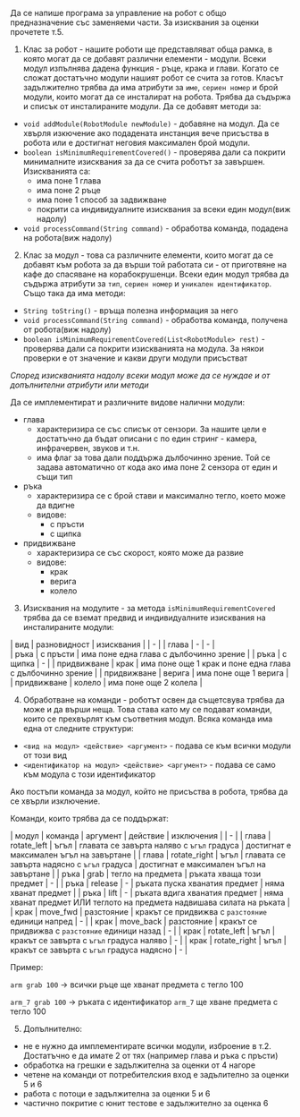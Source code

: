 Да се напише програма за управление на робот с общо предназначение със заменяеми части.
За изисквания за оценки прочетете т.5.

1. Клас за робот - нашите роботи ще представляват обща рамка, в която могат да се добавят различни елементи - модули. Всеки модул изпълнява дадена функция - ръце, крака и глави. Когато се сложат достатъчно модули нашият робот се счита за готов.
Класът задължително трябва да има атрибути за `име`, `сериен номер` и брой модули, които могат да се инсталират на робота. Трябва да съдържа и списък от инсталираните модули.
Да се добавят методи за:
  - `void addModule(RobotModule newModule)` - добавяне на модул. Да се хвърля изкючение ако подадената инстанция вече присъства в робота или е достигнат неговия максимален брой модули.
  - `boolean isMinimumRequirementCovered()` - проверява дали са покрити минималните изисквания за да се счита роботът за завършен. Изискванията са:
    - има поне 1 глава
    - има поне 2 ръце
    - има поне 1 способ за задвижване
    - покрити са индивидуалните изисквания за всеки един модул(виж надолу)
  - `void processCommand(String command)` - обработва команда, подадена на робота(виж надолу)

2. Клас за модул - това са различните елементи, които могат да се добавят към робота за да върши той работата си - от приготвяне на кафе до спасяване на корабокрушенци.
Всеки един модул трябва да съдържа атрибути за `тип`, `сериен номер` и `уникален идентификатор`. Също така да има методи:
  - `String toString()` - връща полезна информация за него
  - `void processCommand(String command)` - обработва команда, получена от робота(виж надолу)
  - `boolean isMinimumRequirementCovered(List<RobotModule> rest)` - проверява дали са покрити изискванията на модула. За някои проверки е от значение и какви други модули присъстват

*Според изискванията надолу всеки модул може да се нуждае и от допълнителни атрибути или методи*

Да се имплементират и различните видове налични модули:
  - глава
    - характеризира се със списък от сензори. За нашите цели е достатъчно да бъдат описани с по един стринг - камера, инфрачервен, звуков и т.н.
    - има флаг за това дали поддържа дълбочинно зрение. Той се задава автоматично от кода ако има поне 2 сензора от един и същи тип
  - ръка
    - характеризира се с брой стави и максимално тегло, което може да вдигне
    - видове:
      - с пръсти
      - с щипка
  - придвижване
    - характеризира се със скорост, която може да развие
    - видове:
      - крак
      - верига
      - колело

3. Изисквания на модулите - за метода `isMinimumRequirementCovered` трябва да се вземат предвид и индивидуалните изисквания на инсталираните модули:

| вид | разновидност | изисквания |
| - |
| глава | - | - |  
| ръка | с пръсти | има поне една глава с дълбочинно зрение |
| ръка | с щипка | - |
| придвижване | крак | има поне още 1 крак и поне една глава с дълбочинно зрение |
| придвижване | верига | има поне още 1 верига |
| придвижване | колело | има поне още 2 колела |

4. Обработване на команди - роботът освен да същетсвува трябва да може и да върши неща. Това става като му се подават команди, които се прехвърлят към съответния модул.
Всяка команда има една от следните структури:
  - `<вид на модул> <действие> <аргумент>` - подава се към всички модули от този вид
  - `<идентификатор на модул> <действие> <аргумент>` - подава се само към модула с този идентификатор

Ако постъпи команда за модул, който не присъства в робота, трябва да се хвърли изключение.

Команди, които трябва да се поддържат:

| модул | команда | аргумент | действие | изключения |
| - |
| глава | rotate_left | ъгъл | главата се завърта наляво с `ъгъл` градуса | достигнат е максимален ъгъл на завъртане |
| глава | rotate_right | ъгъл | главата се завърта надясно с `ъгъл` градуса | достигнат е максимален ъгъл на завъртане |
| ръка | grab | тегло на предмета | ръката хваща този предмет | - |
| ръка | release | - | ръката пуска хванатия предмет | няма хванат предмет |
| ръка | lift | - | ръката вдига хванатия предмет | няма хванат предмет ИЛИ теглото на предмета надвишава силата на ръката |
| крак | move_fwd | разстояние | кракът се придвижва с `разстояние` единици напред | - |
| крак | move_back | разстояние | кракът се придвижва с `разстояние` единици назад | - |
| крак | rotate_left | ъгъл | кракът се завърта с `ъгъл` градуса наляво | - |
| крак | rotate_right | ъгъл | кракът се завърта с `ъгъл` градуса надясно | - |

Пример:

`arm grab 100` -> всички ръце ще хванат предмета с тегло 100

`arm_7 grab 100` -> ръката с идентификатор `arm_7` ще хване предмета с тегло 100

5. Допълнително:
  - не е нужно да имплементирате всички модули, изброение в т.2. Достатъчно е да имате 2 от тях (например глава и ръка с пръсти)
  - обработка на грешки е задължителна за оценки от 4 нагоре
  - четене на команди от потребителския вход е задълително за оценки 5 и 6
  - работа с потоци е задължителна за оценки 5 и 6
  - частично покритие с юнит тестове е задължително за оценка 6
